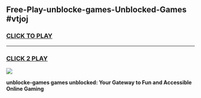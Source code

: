 
## Free-Play-unblocke-games-Unblocked-Games #vtjoj
<h3>
<a href="https://news.freeplayer.one?title=unblocke-games&ref=8M">CLICK TO PLAY</a></h3>
<hr>

<h3>
<a href="https://news.freeplayer.one?title=unblocke-games&ref=8M">CLICK 2 PLAY</a>
  
</h3>

<a href="https://news.freeplayer.one?title=unblocke-games&ref=8M"><img src="https://clearcache.store/games.png"></a>


**unblocke-games games unblocked: Your Gateway to Fun and Accessible Online Gaming**
